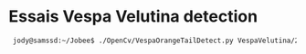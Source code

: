 # Essais Vespa Velutina detection

```sh
 jody@samssd:~/Jobee$ ./OpenCv/VespaOrangeTailDetect.py VespaVelutina/2017-05-16-133001.jpg
```
